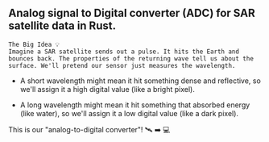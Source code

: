 ## Analog signal to Digital converter (ADC) for SAR satellite data in Rust.


```
The Big Idea 💡
Imagine a SAR satellite sends out a pulse. It hits the Earth and bounces back. The properties of the returning wave tell us about the surface. We'll pretend our sensor just measures the wavelength.
```

- A short wavelength might mean it hit something dense and reflective, so we'll assign it a high digital value (like a bright pixel).

- A long wavelength might mean it hit something that absorbed energy (like water), so we'll assign it a low digital value (like a dark pixel).

This is our "analog-to-digital converter"! 🛰️ ➡️ 💻